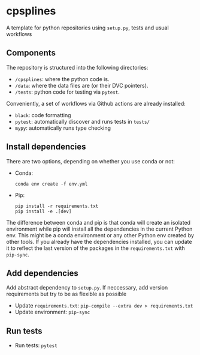# cpsplines

A template for python repositories using `setup.py`, tests and usual workflows

## Components

The repository is structured into the following directories:

- `/cpsplines`: where the python code is.
- `/data`: where the data files are (or their DVC pointers).
- `/tests`: python code for testing via `pytest`.

Conveniently, a set of workflows via Github actions are already installed:

- `black`: code formatting
- `pytest`: automatically discover and runs tests in `tests/`
- `mypy`: automatically runs type checking

## Install dependencies

There are two options, depending on whether you use conda or not:

- Conda: 
  ```
  conda env create -f env.yml
  ```

- Pip: 
  ```
  pip install -r requirements.txt
  pip install -e .[dev]
  ```

The difference between conda and pip is that conda will create an isolated environment while pip will install all the dependencies in the current Python env. This might be a conda environment or any other Python env created by other tools. If you already have the dependencies installed, you can update it to reflect the last version of the packages in the `requirements.txt` with `pip-sync`. 

## Add dependencies

Add abstract dependency to `setup.py`. If neccessary, add version requirements but try to be as flexible as possible

- Update `requirements.txt`: `pip-compile --extra dev > requirements.txt`
- Update environment: `pip-sync`

## Run tests

- Run tests: `pytest`


